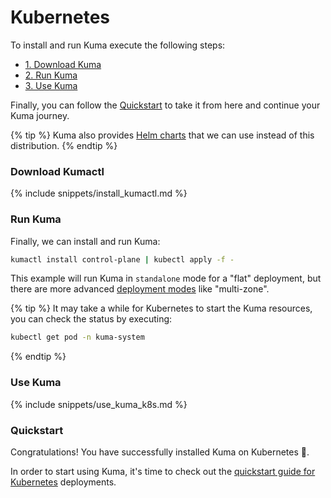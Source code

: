 ---
---
# Kubernetes

To install and run Kuma execute the following steps:

* [1. Download Kuma](#download-kumactl)
* [2. Run Kuma](#run-kuma)
* [3. Use Kuma](#use-kuma)

Finally, you can follow the [Quickstart](#quickstart) to take it from here and continue your Kuma journey.

{% tip %}
Kuma also provides [Helm charts](../installation/helm) that we can use instead of this distribution.
{% endtip %}

### Download Kumactl

{% include snippets/install_kumactl.md %}

### Run Kuma

Finally, we can install and run Kuma:

```sh
kumactl install control-plane | kubectl apply -f -
```

This example will run Kuma in `standalone` mode for a "flat" deployment, but there are more advanced [deployment modes](../introduction/deployments) like "multi-zone".

{% tip %}
It may take a while for Kubernetes to start the Kuma resources, you can check the status by executing:

```sh
kubectl get pod -n kuma-system
```
{% endtip %}

### Use Kuma

{% include snippets/use_kuma_k8s.md %}

### Quickstart

Congratulations! You have successfully installed Kuma on Kubernetes 🚀.

In order to start using Kuma, it's time to check out the [quickstart guide for Kubernetes](../quickstart/kubernetes) deployments.
